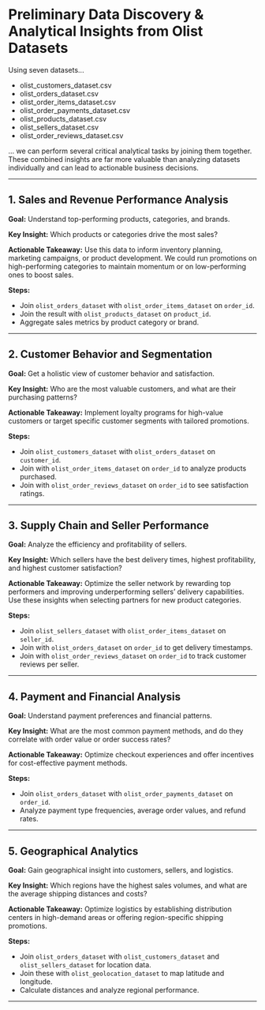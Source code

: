 # Preliminary Data Discovery & Analytical Insights from Olist Datasets

Using seven datasets...
- olist_customers_dataset.csv  
- olist_orders_dataset.csv  
- olist_order_items_dataset.csv  
- olist_order_payments_dataset.csv  
- olist_products_dataset.csv  
- olist_sellers_dataset.csv  
- olist_order_reviews_dataset.csv  

... we can perform several critical analytical tasks by joining them together. These combined insights are far more valuable than analyzing datasets individually and can lead to actionable business decisions.

---

## 1. Sales and Revenue Performance Analysis
**Goal:** Understand top-performing products, categories, and brands.  

**Key Insight:** Which products or categories drive the most sales?  

**Actionable Takeaway:** Use this data to inform inventory planning, marketing campaigns, or product development. We could run promotions on high-performing categories to maintain momentum or on low-performing ones to boost sales.  

**Steps:**  
- Join `olist_orders_dataset` with `olist_order_items_dataset` on `order_id`.  
- Join the result with `olist_products_dataset` on `product_id`.  
- Aggregate sales metrics by product category or brand.  

---

## 2. Customer Behavior and Segmentation
**Goal:** Get a holistic view of customer behavior and satisfaction.  

**Key Insight:** Who are the most valuable customers, and what are their purchasing patterns?  

**Actionable Takeaway:** Implement loyalty programs for high-value customers or target specific customer segments with tailored promotions.  

**Steps:**  
- Join `olist_customers_dataset` with `olist_orders_dataset` on `customer_id`.  
- Join with `olist_order_items_dataset` on `order_id` to analyze products purchased.  
- Join with `olist_order_reviews_dataset` on `order_id` to see satisfaction ratings.  

---

## 3. Supply Chain and Seller Performance
**Goal:** Analyze the efficiency and profitability of sellers.  

**Key Insight:** Which sellers have the best delivery times, highest profitability, and highest customer satisfaction?  

**Actionable Takeaway:** Optimize the seller network by rewarding top performers and improving underperforming sellers’ delivery capabilities. Use these insights when selecting partners for new product categories.  

**Steps:**  
- Join `olist_sellers_dataset` with `olist_order_items_dataset` on `seller_id`.  
- Join with `olist_orders_dataset` on `order_id` to get delivery timestamps.  
- Join with `olist_order_reviews_dataset` on `order_id` to track customer reviews per seller.  

---

## 4. Payment and Financial Analysis
**Goal:** Understand payment preferences and financial patterns.  

**Key Insight:** What are the most common payment methods, and do they correlate with order value or order success rates?  

**Actionable Takeaway:** Optimize checkout experiences and offer incentives for cost-effective payment methods.  

**Steps:**  
- Join `olist_orders_dataset` with `olist_order_payments_dataset` on `order_id`.  
- Analyze payment type frequencies, average order values, and refund rates.  

---

## 5. Geographical Analytics
**Goal:** Gain geographical insight into customers, sellers, and logistics.  

**Key Insight:** Which regions have the highest sales volumes, and what are the average shipping distances and costs?  

**Actionable Takeaway:** Optimize logistics by establishing distribution centers in high-demand areas or offering region-specific shipping promotions.  

**Steps:**  
- Join `olist_orders_dataset` with `olist_customers_dataset` and `olist_sellers_dataset` for location data.  
- Join these with `olist_geolocation_dataset` to map latitude and longitude.  
- Calculate distances and analyze regional performance.  

---
